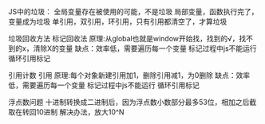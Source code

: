 JS中的垃圾：
    全局变量存在被使用的可能，不是垃圾
    局部变量，函数执行完了，变量成为垃圾
    单引用，双引用，环引用，只有引用都清空了，才算垃圾

垃圾回收方法
    标记回收法
    原理:从global也就是window开始找，找到的√，找不到的x，清除X的变量
    缺点：效率低，需要遍历每一个变量
          标记过程中js不能运行
          循环引用标记

引用计数 
    引用
    原理:每个对象新建引用加1，删除引用减1，为0删除
        缺点：效率低，需要遍历每一个变量
          标记过程中js不能运行
          循环引用标记

浮点数问题
    十进制转换成二进制后，因为浮点数小数部分最多53位，相加之后截取在转回10进制
    解决办法，放大10^N